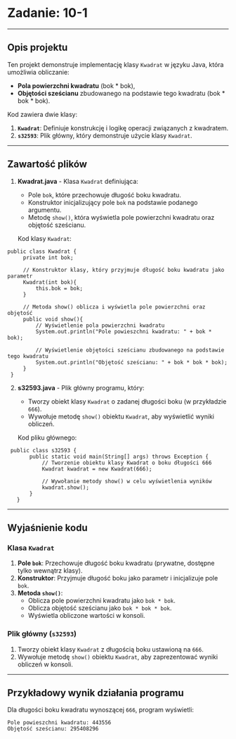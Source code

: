 # Zadanie: 10-1

---

## Opis projektu
Ten projekt demonstruje implementację klasy `Kwadrat` w języku Java, która umożliwia obliczanie:
- **Pola powierzchni kwadratu** (bok * bok),
- **Objętości sześcianu** zbudowanego na podstawie tego kwadratu (bok * bok * bok).

Kod zawiera dwie klasy:
1. **`Kwadrat`**: Definiuje konstrukcję i logikę operacji związanych z kwadratem.
2. **`s32593`**: Plik główny, który demonstruje użycie klasy `Kwadrat`.

---

## Zawartość plików

1. **Kwadrat.java** - Klasa `Kwadrat` definiująca:
   - Pole `bok`, które przechowuje długość boku kwadratu.
   - Konstruktor inicjalizujący pole `bok` na podstawie podanego argumentu.
   - Metodę `show()`, która wyświetla pole powierzchni kwadratu oraz objętość sześcianu.

   Kod klasy `Kwadrat`:
  ``` 
  public class Kwadrat {
       private int bok;

       // Konstruktor klasy, który przyjmuje długość boku kwadratu jako parametr
       Kwadrat(int bok){
           this.bok = bok;
       }

       // Metoda show() oblicza i wyświetla pole powierzchni oraz objętość
       public void show(){
           // Wyświetlenie pola powierzchni kwadratu
           System.out.println("Pole powieszchni kwadratu: " + bok * bok);

           // Wyświetlenie objętości sześcianu zbudowanego na podstawie tego kwadratu
           System.out.println("Objętość sześcianu: " + bok * bok * bok);
       }
   }
```
2. **s32593.java** - Plik główny programu, który:
   - Tworzy obiekt klasy `Kwadrat` o zadanej długości boku (w przykładzie `666`).
   - Wywołuje metodę `show()` obiektu `Kwadrat`, aby wyświetlić wyniki obliczeń.

   Kod pliku głównego:
```  
 public class s32593 {
       public static void main(String[] args) throws Exception {
           // Tworzenie obiektu klasy Kwadrat o boku długości 666
           Kwadrat kwadrat = new Kwadrat(666);

           // Wywołanie metody show() w celu wyświetlenia wyników
           kwadrat.show();
       }
   }
```
---

## Wyjaśnienie kodu

### Klasa `Kwadrat`
1. **Pole `bok`**: Przechowuje długość boku kwadratu (prywatne, dostępne tylko wewnątrz klasy).
2. **Konstruktor**: Przyjmuje długość boku jako parametr i inicjalizuje pole `bok`.
3. **Metoda `show()`**:
   - Oblicza pole powierzchni kwadratu jako `bok * bok`.
   - Oblicza objętość sześcianu jako `bok * bok * bok`.
   - Wyświetla obliczone wartości w konsoli.

### Plik główny (`s32593`)
1. Tworzy obiekt klasy `Kwadrat` z długością boku ustawioną na `666`.
2. Wywołuje metodę `show()` obiektu `Kwadrat`, aby zaprezentować wyniki obliczeń w konsoli.

---

## Przykładowy wynik działania programu

Dla długości boku kwadratu wynoszącej `666`, program wyświetli:
```
Pole powieszchni kwadratu: 443556  
Objętość sześcianu: 295408296
```